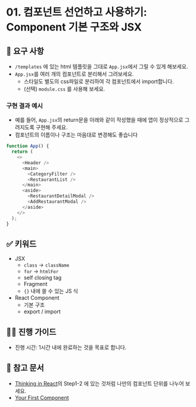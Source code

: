 # 01. 컴포넌트 선언하고 사용하기: Component 기본 구조와 JSX

## 🎯 요구 사항
- `/templates` 에 있는 html 템플릿을 그대로 `App.jsx`에서 그릴 수 있게 해보세요. 
- `App.jsx`를 여러 개의 컴포넌트로 분리해서 그려보세요.  
  - 스타일도 별도의 css파일로 분리하여 각 컴포넌트에서 import합니다.
  - (선택) `module.css` 를 사용해 보세요.

### 구현 결과 예시
- 예를 들어, `App.jsx`의 return문을 아래와 같이 작성했을 때에 앱이 정상적으로 그려지도록 구현해 주세요. 
- 컴포넌트의 이름이나 구조는 마음대로 변경해도 좋습니다    
```javascript
function App() {
  return (
    <>
      <Header />
      <main>
        <CategoryFilter />
        <RestaurantList />
      </main>
      <aside>
        <RestaurantDetailModal />
        <AddRestaurantModal />
      </aside>
    </>
  );
}
```

## ✅ 키워드
- JSX
  - `class` -> `className`
  - `for` -> `htmlFor`
  - self closing tag
  - Fragment
  - `{}` 내에 쓸 수 있는 JS 식
- React Component
  - 기본 구조
  - export / import

## 🧙‍♀️ 진행 가이드
- 진행 시간: 1시간 내에 완료하는 것을 목표로 합니다. 

## 🔗 참고 문서
- [Thinking in React](https://react.dev/learn/thinking-in-react)의 Step1-2 에 있는 것처럼 나만의 컴포넌트 단위를 나누어 보세요.
- [Your First Component](https://react.dev/learn/your-first-component)
